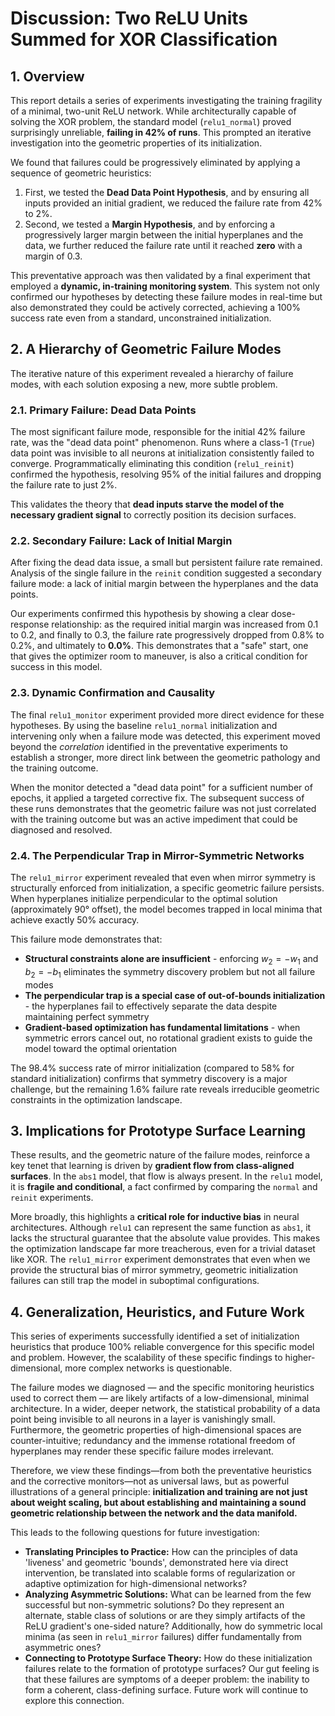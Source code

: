 # **Discussion: Two ReLU Units Summed for XOR Classification**

## 1. Overview

This report details a series of experiments investigating the training fragility of a minimal, two-unit ReLU network. While architecturally capable of solving the XOR problem, the standard model (`relu1_normal`) proved surprisingly unreliable, **failing in 42% of runs**. This prompted an iterative investigation into the geometric properties of its initialization.

We found that failures could be progressively eliminated by applying a sequence of geometric heuristics:
1.  First, we tested the **Dead Data Point Hypothesis**, and by ensuring all inputs provided an initial gradient, we reduced the failure rate from 42% to 2%.
2.  Second, we tested a **Margin Hypothesis**, and by enforcing a progressively larger margin between the initial hyperplanes and the data, we further reduced the failure rate until it reached **zero** with a margin of 0.3.

This preventative approach was then validated by a final experiment that employed a **dynamic, in-training monitoring system**. This system not only confirmed our hypotheses by detecting these failure modes in real-time but also demonstrated they could be actively corrected, achieving a 100% success rate even from a standard, unconstrained initialization.

## 2. A Hierarchy of Geometric Failure Modes

The iterative nature of this experiment revealed a hierarchy of failure modes, with each solution exposing a new, more subtle problem.

### 2.1. Primary Failure: Dead Data Points

The most significant failure mode, responsible for the initial 42% failure rate, was the "dead data point" phenomenon. Runs where a class-1 (`True`) data point was invisible to all neurons at initialization consistently failed to converge. Programmatically eliminating this condition (`relu1_reinit`) confirmed the hypothesis, resolving 95% of the initial failures and dropping the failure rate to just 2%.

This validates the theory that **dead inputs starve the model of the necessary gradient signal** to correctly position its decision surfaces.

### 2.2. Secondary Failure: Lack of Initial Margin

After fixing the dead data issue, a small but persistent failure rate remained. Analysis of the single failure in the `reinit` condition suggested a secondary failure mode: a lack of initial margin between the hyperplanes and the data points.

Our experiments confirmed this hypothesis by showing a clear dose-response relationship: as the required initial margin was increased from 0.1 to 0.2, and finally to 0.3, the failure rate progressively dropped from 0.8% to 0.2%, and ultimately to **0.0%**. This demonstrates that a "safe" start, one that gives the optimizer room to maneuver, is also a critical condition for success in this model.

### 2.3. Dynamic Confirmation and Causality

The final `relu1_monitor` experiment provided more direct evidence for these hypotheses. By using the baseline `relu1_normal` initialization and intervening only when a failure mode was detected, this experiment moved beyond the *correlation* identified in the preventative experiments to establish a stronger, more direct link between the geometric pathology and the training outcome.

When the monitor detected a "dead data point" for a sufficient number of epochs, it applied a targeted corrective fix. The subsequent success of these runs demonstrates that the geometric failure was not just correlated with the training outcome but was an active impediment that could be diagnosed and resolved.

### 2.4. The Perpendicular Trap in Mirror-Symmetric Networks

The `relu1_mirror` experiment revealed that even when mirror symmetry is structurally enforced from initialization, a specific geometric failure persists. When hyperplanes initialize perpendicular to the optimal solution (approximately 90° offset), the model becomes trapped in local minima that achieve exactly 50% accuracy.

This failure mode demonstrates that:
* **Structural constraints alone are insufficient** - enforcing $w_2 = -w_1$ and $b_2 = -b_1$ eliminates the symmetry discovery problem but not all failure modes
* **The perpendicular trap is a special case of out-of-bounds initialization** - the hyperplanes fail to effectively separate the data despite maintaining perfect symmetry
* **Gradient-based optimization has fundamental limitations** - when symmetric errors cancel out, no rotational gradient exists to guide the model toward the optimal orientation

The 98.4% success rate of mirror initialization (compared to 58% for standard initialization) confirms that symmetry discovery is a major challenge, but the remaining 1.6% failure rate reveals irreducible geometric constraints in the optimization landscape.

## 3. Implications for Prototype Surface Learning

These results, and the geometric nature of the failure modes, reinforce a key tenet that learning is driven by **gradient flow from class-aligned surfaces**. In the `abs1` model, that flow is always present. In the `relu1` model, it is **fragile and conditional**, a fact confirmed by comparing the `normal` and `reinit` experiments.

More broadly, this highlights a **critical role for inductive bias** in neural architectures. Although `relu1` can represent the same function as `abs1`, it lacks the structural guarantee that the absolute value provides. This makes the optimization landscape far more treacherous, even for a trivial dataset like XOR. The `relu1_mirror` experiment demonstrates that even when we provide the structural bias of mirror symmetry, geometric initialization failures can still trap the model in suboptimal configurations.

## 4. Generalization, Heuristics, and Future Work

This series of experiments successfully identified a set of initialization heuristics that produce 100% reliable convergence for this specific model and problem. However, the scalability of these specific findings to higher-dimensional, more complex networks is questionable.

The failure modes we diagnosed — and the specific monitoring heuristics used to correct them — are likely artifacts of a low-dimensional, minimal architecture. In a wider, deeper network, the statistical probability of a data point being invisible to all neurons in a layer is vanishingly small. Furthermore, the geometric properties of high-dimensional spaces are counter-intuitive; redundancy and the immense rotational freedom of hyperplanes may render these specific failure modes irrelevant.

Therefore, we view these findings—from both the preventative heuristics and the corrective monitors—not as universal laws, but as powerful illustrations of a general principle: **initialization and training are not just about weight scaling, but about establishing and maintaining a sound geometric relationship between the network and the data manifold.**

This leads to the following questions for future investigation:
* **Translating Principles to Practice:** How can the principles of data 'liveness' and geometric 'bounds', demonstrated here via direct intervention, be translated into scalable forms of regularization or adaptive optimization for high-dimensional networks?
* **Analyzing Asymmetric Solutions:** What can be learned from the few successful but non-symmetric solutions? Do they represent an alternate, stable class of solutions or are they simply artifacts of the ReLU gradient's one-sided nature? Additionally, how do symmetric local minima (as seen in `relu1_mirror` failures) differ fundamentally from asymmetric ones?
* **Connecting to Prototype Surface Theory:** How do these initialization failures relate to the formation of prototype surfaces? Our gut feeling is that these failures are symptoms of a deeper problem: the inability to form a coherent, class-defining surface. Future work will continue to explore this connection.